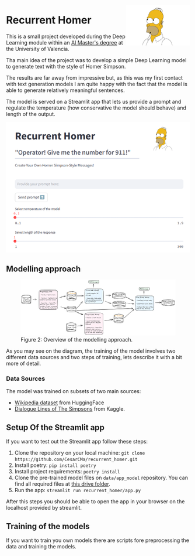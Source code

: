 <img src="https://github.com/CesarCMa/recurrent_homer/blob/main/recurrent_homer/img/header.jpg" width="175" align="right" /></a>
# Recurrent Homer

This is a small project developed during the Deep Learning module within an [AI Master's degree](https://idal.uv.es/master_ia3/) at the University of Valencia.

Tha main idea of the project was to develop a simple Deep Learning model to generate text with the style of Homer Simpson.

The results are far away from impressive but, as this was my first contact with text generation models I am quite happy with the fact that the model is able to generate relatively meaningful sentences.

The model is served on a Streamlit app that lets us provide a prompt and regulate the temperature (how conservative the model should behave) and length of the output.

<img src="https://github.com/CesarCMa/recurrent_homer/blob/main/recurrent_homer/img/land_page_app.png"/></a>

## Modelling approach

<figure>
  <img src="https://github.com/CesarCMa/recurrent_homer/blob/main/recurrent_homer/img/modelling_diagram.png"/>
  <figcaption>Figure 2: Overview of the modelling approach. </figcaption>
</figure>

As you may see on the diagram, the training of the model involves two different data sources and two steps of training, lets describe it with a bit more of detail.

### Data Sources

The model was trained on subsets of two main sources:

* [Wikipedia dataset](https://huggingface.co/datasets/wikipedia) from HuggingFace
* [Dialogue Lines of The Simpsons](https://www.kaggle.com/datasets/pierremegret/dialogue-lines-of-the-simpsons) from Kaggle.




## Setup Of the Streamlit app

If you want to test out the Streamlit app follow these steps:

1. Clone the repository on your local machine: `git clone https://github.com/CesarCMa/recurrent_homer.git`
2. Install poetry: `pip install poetry`
3. Install project requirements: `poetry install` 
4. Clone the pre-trained model files on `data/app_model` repository. You can find all required files at [this drive folder](https://drive.google.com/drive/folders/1O7Cnsm56JprPkG18n5PIGaSBzakJbCKT?usp=drive_link).
5. Run the app: `streamlit run recurrent_homer/app.py`

After this steps you should be able to open the app in your browser on the localhost provided by streamlit.


## Training of the models

If you want to train you own models there are scripts fore preprocessing the data and training the models.


